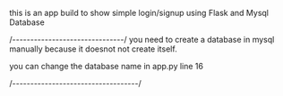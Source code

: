this is an app build to show simple login/signup using Flask and Mysql Database




/-------------------------------/
you need to create a database in mysql manually because it doesnot not create itself.

you can change the database name in app.py line 16 

/-----------------------------------/